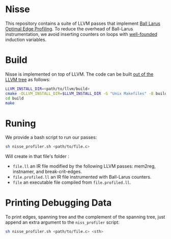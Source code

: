 # Nisse
This repository contains a suite of LLVM passes that implement [Ball Larus Optimal Edge Profiling](https://dl.acm.org/doi/10.1145/183432.183527).
To reduce the overhead of Ball-Larus instrumentation, we avoid inserting counters on loops with [well-founded](https://en.wikipedia.org/wiki/Well-founded_relation) induction variables.

# Build
Nisse is implemented on top of LLVM.
The code can be built [out of the LLVM tree](https://github.com/banach-space/llvm-tutor#helloworld-your-first-pass) as follows:

```bash
LLVM_INSTALL_DIR=<path/to/llvm/build>
cmake -DLLVM_INSTALL_DIR=$LLVM_INSTALL_DIR -G "Unix Makefiles" -B build/ .
cd build
make
```

# Runing
We provide a bash script to run our passes:

```bash
sh nisse_profiler.sh <path/to/file.c>
```
Will create in that file's folder :
 * `file.ll` an IR file modified by the following LLVM passes: mem2reg, instnamer, and break-crit-edges.
 * `file.profiled.ll` an IR file instrumented with Ball-Larus counters.
 * `file` an executable file compiled from `file.profiled.ll`.

# Printing Debugging Data
To print edges, spanning tree and the complement of the spanning tree, just
append an extra argument to the `niss_profiler` script:

```bash
sh nisse_profiler.sh <path/to/file.c> <sth>
```
